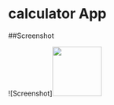 # calculator App

##Screenshot

![Screenshot]<img src="https://user-images.githubusercontent.com/99422185/222162310-a49c078e-427a-4cf7-a8f6-e20898bd759e.png" width="100" height="100">
